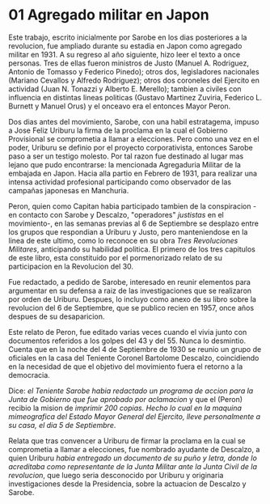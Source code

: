 # 01 Agregado militar en Japon

Este trabajo, escrito inicialmente por Sarobe en los dias posteriores a la revolucion, fue ampliado durante su estadia en Japon como agregado militar en 1931.
A su regreso al año siguiente, hizo leer el texto a once personas. Tres de ellas fueron ministros de Justo (Manuel A. Rodriguez, Antonio de Tomasso y Federico Pinedo);
otros dos, legisladores nacionales (Mariano Cevallos y Alfredo Rodriguez); otros dos coroneles del Ejercito en actividad (Juan N. Tonazzi y Alberto E. Merello);
tambien a civiles con influencia en distintas lineas politicas (Gustavo Martinez Zuviria, Federico L. Burnett y Manuel Orus) y el onceavo era el entonces Mayor Peron.

Dos dias antes del movimiento, Sarobe, con una habil estratagema, impuso a Jose Feliz Uriburu la firma de la proclama en la cual el Gobierno Provisional se comprometia a llamar a elecciones.
Pero como una vez en el poder, Uriburu se definio por el proyecto corporativista, entonces Sarobe paso a ser un testigo molesto.
Por tal razon fue destinado al lugar mas lejano que pudo encontrarse: la mencionada Agregaduria Militar de la embajada en Japon.
Hacia alla partio en Febrero de 1931, para realizar una intensa actividad profesional participando como observador de las campañas japonesas en Manchuria.

Peron, quien como Capitan habia participado tambien de la conspiracion -en contacto con Sarobe y Descalzo, "operadores" _justistas_ en el movimiento-,
en las semanas previas al 6 de Septiembre se desplazo entre los grupos que respondian a Uriburu y Justo, pero manteniendose en la linea de este ultimo,
como lo reconoce en su obra _Tres Revoluciones Militares_, anticipando su habilidad politica.
El primero de los tres capitulos de este libro, esta constituido por el pormenorizado relato de su participacion en la Revolucion del 30.

Fue redactado, a pedido de Sarobe, interesado en reunir elementos para argumentar en su defensa a raiz de las investigaciones que se realizaron por orden de Uriburu.
Despues, lo incluyo como anexo de su libro sobre la revolucion del 6 de Septiembre, que se publico recien en 1957, once años despues de su desaparicion.

Este relato de Peron, fue editado varias veces cuando el vivia junto con documentos referidos a los golpes del 43 y del 55.
Nunca lo desmintio.
Cuenta que en la noche del 4 de Septiembre de 1930 se reunio un grupo de oficiales en la casa del Teniente Coronel Bartolome Descalzo, coincidiendo en la necesidad
de que el objetivo del movimiento fuera el retorno a la democracia.

Dice: _el Teniente Sarobe habia redactado un programa de accion para la Junta de Gobierno que fue aprobado por aclamacion_ y que el (Peron) recibio la mision de _imprimir 200 copias. Hecho lo cual en la maquina mimeografica del Estado Mayor General del Ejercito, lleve personalmente a su casa, el dia 5 de Septiembre_.

Relata que tras convencer a Uriburu de firmar la proclama en la cual se comprometia a llamar a elecciones, fue nombrado ayudante de Descalzo, a quien Uriburu
_habia entregado un documento de su puño y letra, donde lo acreditaba como representante de la Junta Militar ante la Junta Civil de la revolucion_, que luego seria desconocido
por Uriburu y originaria investigaciones desde la Presidencia, sobre la actuacion de Descalzo y Sarobe.
